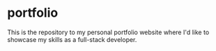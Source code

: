 # portfolio
This is the repository to my personal portfolio website where I'd like to showcase my skills as a full-stack developer.
